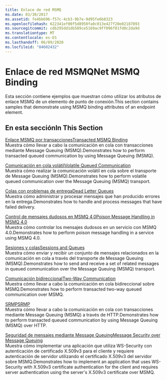 ```yaml
---
title: Enlace de red MSMQ
ms.date: 03/30/2017
ms.assetid: fe4bb696-f57c-4cb3-9b7e-9d95fe6b8323
ms.openlocfilehash: 622341ef00f5d8950fa0c013e427f20e02187893
ms.sourcegitcommit: cdb295dd1db589ce5169ac9ff096f01fd0c2da9d
ms.translationtype: MT
ms.contentlocale: es-ES
ms.lasthandoff: 06/09/2020
ms.locfileid: "84602432"
---
```

# <a name="net-msmq-binding"></a><span data-ttu-id="7db23-102">Enlace de red MSMQ</span><span class="sxs-lookup"><span data-stu-id="7db23-102">Net MSMQ Binding</span></span>
<span data-ttu-id="7db23-103">Esta sección contiene ejemplos que muestran cómo utilizar los atributos de enlace MSMQ de un elemento de punto de conexión.</span><span class="sxs-lookup"><span data-stu-id="7db23-103">This section contains samples that demonstrate using MSMQ binding attributes of an endpoint element.</span></span>  
  
## <a name="in-this-section"></a><span data-ttu-id="7db23-104">En esta sección</span><span class="sxs-lookup"><span data-stu-id="7db23-104">In This Section</span></span>  
 [<span data-ttu-id="7db23-105">Enlace MSMQ por transacciones</span><span class="sxs-lookup"><span data-stu-id="7db23-105">Transacted MSMQ Binding</span></span>](transacted-msmq-binding.md)  
 <span data-ttu-id="7db23-106">Muestra cómo llevar a cabo la comunicación en cola con transacciones mediante Message Queuing (MSMQ).</span><span class="sxs-lookup"><span data-stu-id="7db23-106">Demonstrates how to perform transacted queued communication by using Message Queuing (MSMQ).</span></span>  
  
 [<span data-ttu-id="7db23-107">Comunicación en cola volátil</span><span class="sxs-lookup"><span data-stu-id="7db23-107">Volatile Queued Communication</span></span>](volatile-queued-communication.md)  
 <span data-ttu-id="7db23-108">Muestra cómo realizar la comunicación volátil en cola sobre el transporte de Message Queuing (MSMQ).</span><span class="sxs-lookup"><span data-stu-id="7db23-108">Demonstrates how to perform volatile queued communication over the Message Queuing (MSMQ) transport.</span></span>  
  
 [<span data-ttu-id="7db23-109">Colas con problemas de entrega</span><span class="sxs-lookup"><span data-stu-id="7db23-109">Dead Letter Queues</span></span>](dead-letter-queues.md)  
 <span data-ttu-id="7db23-110">Muestra cómo administrar y procesar mensajes que han producido errores en la entrega.</span><span class="sxs-lookup"><span data-stu-id="7db23-110">Demonstrates how to handle and process messages that have failed delivery.</span></span>  
  
 [<span data-ttu-id="7db23-111">Control de mensajes dudosos en MSMQ 4,0</span><span class="sxs-lookup"><span data-stu-id="7db23-111">Poison Message Handling in MSMQ 4.0</span></span>](poison-message-handling-in-msmq-4-0.md)  
 <span data-ttu-id="7db23-112">Muestra cómo controlar los mensajes dudosos en un servicio con MSMQ 4.0.</span><span class="sxs-lookup"><span data-stu-id="7db23-112">Demonstrates how to perform poison message handling in a service using MSMQ 4.0.</span></span>  
  
 [<span data-ttu-id="7db23-113">Sesiones y colas</span><span class="sxs-lookup"><span data-stu-id="7db23-113">Sessions and Queues</span></span>](sessions-and-queues.md)  
 <span data-ttu-id="7db23-114">Muestra cómo enviar y recibir un conjunto de mensajes relacionados en la comunicación en cola a través del transporte de Message Queuing (MSMQ).</span><span class="sxs-lookup"><span data-stu-id="7db23-114">Demonstrates how to send and receive a set of related messages in queued communication over the Message Queuing (MSMQ) transport.</span></span>  
  
 [<span data-ttu-id="7db23-115">Comunicación bidireccional</span><span class="sxs-lookup"><span data-stu-id="7db23-115">Two-Way Communication</span></span>](two-way-communication.md)  
 <span data-ttu-id="7db23-116">Muestra cómo llevar a cabo la comunicación en cola bidireccional sobre MSMQ.</span><span class="sxs-lookup"><span data-stu-id="7db23-116">Demonstrates how to perform transacted two-way queued communication over MSMQ.</span></span>
  
 [<span data-ttu-id="7db23-117">SRMP</span><span class="sxs-lookup"><span data-stu-id="7db23-117">SRMP</span></span>](srmp.md)  
 <span data-ttu-id="7db23-118">Muestra cómo llevar a cabo la comunicación en cola con transacciones mediante Message Queuing (MSMQ) a través de HTTP.</span><span class="sxs-lookup"><span data-stu-id="7db23-118">Demonstrates how to perform transacted queued communication by using Message Queuing (MSMQ) over HTTP.</span></span>  
  
 [<span data-ttu-id="7db23-119">Seguridad de mensajes mediante Message Queuing</span><span class="sxs-lookup"><span data-stu-id="7db23-119">Message Security over Message Queuing</span></span>](message-security-over-message-queuing.md)  
 <span data-ttu-id="7db23-120">Muestra cómo implementar una aplicación que utiliza WS-Security con autenticación de certificado X.509v3 para el cliente y requiere autenticación de servidor utilizando el certificado X.509v3 del servidor sobre MSMQ.</span><span class="sxs-lookup"><span data-stu-id="7db23-120">Demonstrates how to implement an application that uses WS-Security with X.509v3 certificate authentication for the client and requires server authentication using the server's X.509v3 certificate over MSMQ.</span></span>
